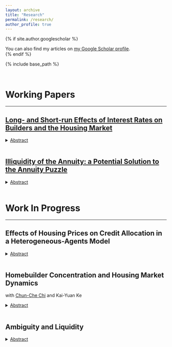 ```yaml
---
layout: archive
title: "Research"
permalink: /research/
author_profile: true
---
```


{% if site.author.googlescholar %}
  <div class="wordwrap">You can also find my articles on <a href="{{site.author.googlescholar}}">my Google Scholar profile</a>.</div>
{% endif %}

{% include base_path %}

<head>
  <meta charset="UTF-8">
  <title>Katex</title>
  <link rel="stylesheet" href="https://cdn.jsdelivr.net/npm/katex@0.11.1/dist/katex.min.css" integrity="sha384-zB1R0rpPzHqg7Kpt0Aljp8JPLqbXI3bhnPWROx27a9N0Ll6ZP/+DiW/UqRcLbRjq" crossorigin="anonymous">
  <script defer src="https://cdn.jsdelivr.net/npm/katex@0.11.1/dist/katex.min.js" integrity="sha384-y23I5Q6l+B6vatafAwxRu/0oK/79VlbSz7Q9aiSZUvyWYIYsd+qj+o24G5ZU2zJz" crossorigin="anonymous"></script>
  <script defer src="https://cdn.jsdelivr.net/npm/katex@0.11.1/dist/contrib/auto-render.min.js" integrity="sha384-kWPLUVMOks5AQFrykwIup5lo0m3iMkkHrD0uJ4H5cjeGihAutqP0yW0J6dpFiVkI" crossorigin="anonymous" onload="renderMathInElement(document.body);"></script>
</head>



<br>



# Working Papers
***

## [Long- and Short-run Effects of Interest Rates on Builders and the Housing Market](https://juilinchen.github.io/files/JMP_Chen.pdf) 

<details>
    <summary><u>Abstract</u></summary><p> 
This paper analyzes the effects of real interest rates on homebuilders and the housing market under fixed-rate mortgages (FRM), both in long-run equilibrium and during transitional dynamics, and finds that the endogenous supply-side response to interest rate increases mitigates short-run housing price declines. I develop a heterogeneous agent model incorporating different mortgage structures, liquid assets, lumpy housing adjustment, and a construction sector with time-to-build constraints to decompose the effects of interest rates on housing prices. The findings demonstrate that in a long-run stationary equilibrium, heterogeneous household policy functions and the corresponding stationary distribution influence housing demand, while increased interest rates consistently suppress construction activity. The calibrated model demonstrates that the interest rate temporarily increases from 0.618% to 6% results in short-run housing prices that exceed those in a counterfactual without endogenous supply by 5 to 7 percentage points of the stationary price. Adjustable-rate mortgages reduce short-run housing prices by 1 percentage point of the stationary price relative to fixed-rate mortgages. The builder's financial constraint has limited impact on housing prices since a temporary increase in interest rates lowers optimal construction levels, hence a looser financial constraint.
</p>
</details> <br> 

## [Illiquidity of the Annuity: a Potential Solution to the Annuity Puzzle](https://juilinchen.github.io/files/Draft_Annuity_Puzzle.pdf) 

<details>
    <summary><u>Abstract</u></summary>
    <p>Annuity puzzle refers to the inconsistency between theoretical results and empirical data on annuity demand. In this paper, we construct a monetary general equilibrium dynastic model with money and annuities. There are two dimensions of an asset: return and liquidity. The bequest motive is an important factor that lowers liquidity of annuity. When the liquidity of annuities is too low, it would generate a theoretical result in which the annuity accounts for almost zero percent in the retirement wealth. A higher inflation rate reduces the value of money, and a stronger bequest motive reduces the liquidity of the annuity. Consequently, a higher bequest motive and a lower inflation rate reduce the demand for the annuity, which generates the theoretical result being consistent with empirical data.
</p>
</details> <br> 


# Work In Progress
***



## Effects of Housing Prices on Credit Allocation in a Heterogeneous-Agents Model

<details>
    <summary><u>Abstract</u></summary><p> 
This paper analyzes effects of housing prices on non-homeowners' consumption.
Using a heterogeneous-agents model, I show that low- and high-wealth households utilize unsecured debt, while middle-wealth households save against liquid assets. 
High-wealth households are simultaneously homeowners and mortgage borrowers.
Rising housing prices generate an increase in the interest rate due to enhanced housing pledgeability, which crowds out unsecured debt availability for low-wealth households. 
Higher housing prices elevate the wealth threshold necessary for homeownership due to increased down payment requirements and the minimum purchase constraint.
Although non-homeowners lack housing assets on their balance sheets, housing prices impact their consumption through credit market spillovers.
A reduction in the loan-to-value ratio constrains mortgage borrowing capacity, thereby decreasing aggregate mortgage demand. 
This effect on the credit market results in a lower equilibrium interest rate and attenuates consumption inequality across the wealth distribution.
</p>
</details> <br> 

## Homebuilder Concentration and Housing Market Dynamics
with [Chun-Che Chi](https://www.chunchechi.com) and Kai-Yuan Ke

<details>
    <summary><u>Abstract</u></summary><p> 
This study examines housing price dynamics during booming cycles and finds a positive relationship between market concentration and price change, with highly concentrated markets experiencing larger surges. A dynamic model supports these findings, showing equilibrium prices decline as the number of firms increases. While limited to boom periods due to the lack of firm-level data, the results highlight the role of market concentration in housing price dynamics.   
</p>
</details> <br> 

## Ambiguity and Liquidity

<details>
    <summary><u>Abstract</u></summary><p> 
This project studies how the ambiguity property of an asset affect its liquidity. The ambiguity property might not only affect the asset price. It might affect how people are willing to hold it as a medium of exchange. This paper builds a monetary search model to endogenize liquidity of an ambiguous asset. Ambiguity generates an additional perceived loss if buyers and sellers choose to use the asset in the transaction. This perceived loss does not show in rational expectation models since there would be no room for both parts losing. In this case, there is a pecking order theory: people will use money first. If they still want to transact more goods, they will use the asset next. This implies that the ambiguity property harms liquidity of the asset. In addition, inflation makes the value of money depreciate, and people will be willing to bring assets and use them in transactions.
</p>
</details> <br> 

<!--
## Pollution Taxes in a North-South Economy with FDI and R&D
with [Hung-Ju Chen](https://hjcntu.weebly.com), [Kai-Jie Wu](https://sites.google.com/view/kai-jiewu/) and [Yibai Yang](https://yibaiyang.weebly.com)

<details>
    <summary><u>Abstract</u></summary><p> 
    
</p>
</details> <br> 
-->